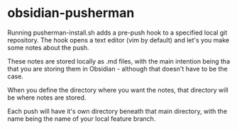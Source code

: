 # obsidian-pusherman

Running pusherman-install.sh adds a pre-push hook to a specified local git repository. The hook opens a text editor (vim by default) and let's you make some notes about the push.

These notes are stored locally as .md files, with the main intention being tha that you are storing them in Obsidian - although that doesn't have to be the case.

When you define the directory where you want the notes, that directory will be where notes are stored. 

Each push will have it's own directory beneath that main directory, with the name being the name of your local feature branch. 